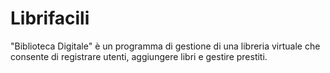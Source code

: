 # Librifacili
 "Biblioteca Digitale" è un programma di gestione di una libreria virtuale che consente di registrare utenti, aggiungere libri e gestire prestiti.

